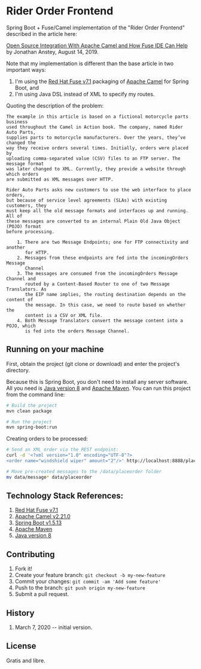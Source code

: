 # Rider Order Frontend

Spring Boot + Fuse/Camel implementation of the "Rider Order Frontend" described
in the article here:

[Open Source Integration With Apache Camel and How Fuse IDE Can Help](https://dzone.com/articles/open-source-integration-apache) by Jonathan Anstey, August 14, 2019.

Note that my implementation is different than the base article in two important ways:
 1. I'm using the [Red Hat Fuse v7.1](https://access.redhat.com/documentation/en-us/red_hat_fuse/7.1/html/) packaging of [Apache Camel](https://camel.apache.org/) for Spring Boot, and
 2. I'm using Java DSL instead of XML to specify my routes.

Quoting the description of the problem:

    The example in this article is based on a fictional motorcycle parts business 
    used throughout the Camel in Action book. The company, named Rider Auto Parts, 
    supplies parts to motorcycle manufacturers. Over the years, they’ve changed the 
    way they receive orders several times. Initially, orders were placed by 
    uploading comma-separated value (CSV) files to an FTP server. The message format
    was later changed to XML. Currently, they provide a website through which orders
    are submitted as XML messages over HTTP.
    
    Rider Auto Parts asks new customers to use the web interface to place orders, 
    but because of service level agreements (SLAs) with existing customers, they 
    must keep all the old message formats and interfaces up and running. All of 
    these messages are converted to an internal Plain Old Java Object (POJO) format 
    before processing.
    
        1. There are two Message Endpoints; one for FTP connectivity and another 
           for HTTP.
        2. Messages from these endpoints are fed into the incomingOrders Message 
           Channel
        3. The messages are consumed from the incomingOrders Message Channel and 
           routed by a Content-Based Router to one of two Message Translators. As 
           the EIP name implies, the routing destination depends on the content of 
           the message. In this case, we need to route based on whether the 
           content is a CSV or XML file.
        4. Both Message Translators convert the message content into a POJO, which 
           is fed into the orders Message Channel.

## Running on your machine

First, obtain the project (git clone or download) and enter the project's directory.

Because this is Spring Boot, you don't need to install any server software. All you need is [Java version 8](https://openjdk.java.net/install/) and [Apache Maven](https://maven.apache.org/). You can run this project from the command line:

```bash
# Build the project
mvn clean package

# Run the project
mvn spring-boot:run 
```

Creating orders to be processed:

```bash
# Send an XML order via the REST endpoint:
curl -d '<?xml version="1.0" encoding="UTF-8"?>
<order name="windshield wiper" amount="2"/>' http://localhost:8888/placeorder

# Move pre-created messages to the /data/placeorder folder
mv data/message* data/placeorder
```

## Technology Stack References:

1. [Red Hat Fuse v7.1](https://access.redhat.com/documentation/en-us/red_hat_fuse/7.1/html/)
2. [Apache Camel v2.21.0](https://camel.apache.org/)
3. [Spring Boot v1.5.13](https://spring.io/projects/spring-boot)
3. [Apache Maven](https://maven.apache.org/)
4. [Java version 8](https://openjdk.java.net/install/)

## Contributing

1. Fork it!
2. Create your feature branch: `git checkout -b my-new-feature`
3. Commit your changes: `git commit -am 'Add some feature'`
4. Push to the branch: `git push origin my-new-feature`
5. Submit a pull request.

## History

1. March 7, 2020 -- initial version.

## License

Gratis and libre.